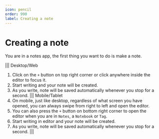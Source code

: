 ```yaml
---
icon: pencil
order: 990
label: Creating a note
---
```


# Creating a note
You are in a notes app, the first thing you want to do is make a note.

||| Desktop/Web
1. Click on the `+` button on top right corner or click anywhere inside the editor to focus it.
2. Start writing and your note will be created.
3. As you write, note will be saved automatically whenever you stop for a second.
||| Mobile/Tablet
1. On mobile, just like desktop, regardless of what screen you have opened, you can always swipe from right to left and open the editor.
2. You can also press the `+` button on bottom right corner to open the editor when you are in `Notes`, a `Notebook` or `Tag`.
3. Start writing in editor and your note will be created.
4. As you write, note will be saved automatically whenever you stop for a second.
|||